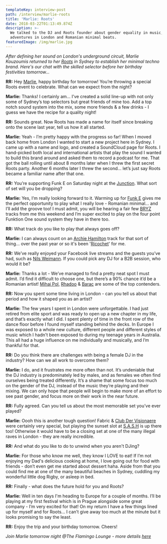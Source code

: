 ```yaml
---
templateKey: interview-post
path: /interview/marlie-roots
title: 'Marlie: Roots'
date: 2018-03-22T01:13:49.874Z
description: >-
  We talked to the DJ and Roots founder about gender equality in music, her
  adventures in London and Romanian minimal beats.
featuredImage: /img/marlie.jpg
---
```

_After defining her sound on London's underground circuit, Marlie Kouzoumis returned to her [Roots](https://www.facebook.com/rootsmusicaustralia) in Sydney to establish her minimal techno brand. Here's our chat with the skilled selector before her birthday festivities tomorrow..._

**RR:** Hey [Marlie](https://www.facebook.com/marliedj/), happy birthday for tomorrow! You’re throwing a special Roots event to celebrate. What can we expect from the night?

**Marlie:** Thanks! I certainly am... I’ve created a solid line-up with not only some of Sydney’s top selectors but great friends of mine too. Add a top notch sound system into the mix, some more friends & a few drinks - I guess we have the recipe for a quality night! 

**RR:** Sounds great. Now Roots has made a name for itself since breaking onto the scene last year, tell us how it all started.

**Marlie:** Yeah - I’m pretty happy with the progress so far! When I moved back home from London I wanted to start a new project here in Sydney. I came up with a name and logo, and created a SoundCloud page for Roots. I hand-picked both local and international artists that play the sound I wanted to build this brand around and asked them to record a podcast for me. That got the ball rolling until about 8 months later when I threw the first secret Roots party. Another 6 months later I threw the second… let’s just say Roots became a familiar name after that one.

**RR:** You’re supporting Funk E on Saturday night at the [Junction](https://www.facebook.com/TheJunctionBondi/). What sort of set will you be dropping?

**Marlie:** Yes, I’m really looking forward to it. Warming up for [Funk E](https://www.facebook.com/FunkEtheDJ/) gives me the perfect opportunity to play what I really love - Romanian minimal... and I’ll add the groove too! I must admit, you will be hearing a fair few [BRYZ](https://www.facebook.com/Emanuelbryz) tracks from me this weekend and I’m super excited to play on the four point Funktion One sound system they have in there too.

**RR:** What track do you like to play that always goes off?

**Marlie:** I can always count on an [Archie Hamilton](https://www.facebook.com/archiehamiltonmusic) track for that sort of thing... over the past year or so it's been '[Ricochet](https://www.beatport.com/track/ricochet-original-mix/9408300)' for me.

**RR:** We’ve really enjoyed your Facebook live streams and the guests you’ve had, such as [Nils Weimann](https://www.facebook.com/nils.weimann.music/). If you could pick any DJ for a B2B session, who would it be?

**Marlie:** Thanks a lot - We’ve managed to find a pretty neat spot I must admit. I’d find it difficult to choose one, but there’s a 90% chance it’d be a Romanian artist! [Mihai Pol](https://www.facebook.com/mihapolprod/), [Rhadoo](https://www.facebook.com/RhadooArpiar/) & [Barac](https://www.facebook.com/baracmusic/) are some of the top contenders.

**RR:** Now you spent some time living in London - can you tell us about that period and how it shaped you as an artist? 

**Marlie:** The few years I spent in London were unforgettable. I had just retired from elite sport and was ready to open up a new chapter in my life, and that’s exactly what I did. I spent plenty of time in the front row of the dance floor before I found myself standing behind the decks. In Europe I was exposed to a whole new culture, different people and different styles of music which I hadn't been exposed to during my teenage years in Australia. This all had a huge influence on me individually and musically, and I’m thankful for that. 

**RR:** Do you think there are challenges with being a female DJ in the industry? How can we all work to overcome them?

**Marlie:** I do, and it frustrates me more often than not. It’s undeniable that the DJ industry is predominately led by males, and as females we often find ourselves being treated differently. It’s a shame that some focus too much on the gender of the DJ, instead of the music they’re playing and their mixing. We can only hope that people will begin to make more of an effort to see past gender, and focus more on their work in the near future. 

**RR:** Fully agreed. Can you tell us about the most memorable set you’ve ever played?

**Marlie:** Oooh this is another tough question! Fabric & [Club Der Visionaere](https://www.facebook.com/ClubderVisionaere/) were certainly very special, but playing the sunset slot at [S.A.S.H](https://www.facebook.com/sashsundays) is up there too! Otherwise it would have to be a closing set at one of the many illegal raves in London - they are really incredible.  

**RR:** And what do you like to do to unwind when you aren't DJing?

**Marlie:** For those who know me well, they know I LOVE to eat! If I’m not enjoying my Dad's delicious cooking at home, I love going out for food with friends - don’t even get me started about dessert haha. Aside from that you could find me at one of the many beautiful beaches in Sydney, cuddling my wonderful little dog Rigby, or asleep in bed.

**RR:** Finally - what does the future hold for you and Roots? 

**Marlie:** Well in ten days I'm heading to Europe for a couple of months. I’ll be playing at my first festival which is in Prague alongside some great company - I’m very excited for that! On my return I have a few things lined up for myself and for Roots... I can’t give away too much at the minute but it looks promising to say the least.

**RR:** Enjoy the trip and your birthday tomorrow. Cheers! 

_Join Marlie tomorrow night @The Flamingo Lounge - more details [here](https://www.ravereviewz.net/Event/Roots-Potts-Point/84)_
